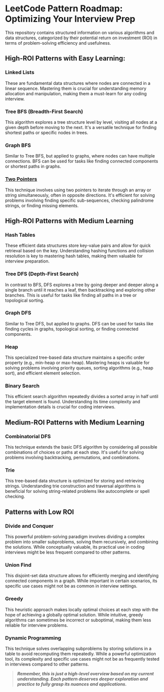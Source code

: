 # LeetCode Pattern Roadmap: Optimizing Your Interview Prep
This repository contains structured information on various algorithms and data structures, categorized by their potential return on investment (ROI) in terms of problem-solving efficiency and usefulness.

## High-ROI Patterns with Easy Learning:
### Linked Lists
These are fundamental data structures where nodes are connected in a linear sequence. Mastering them is crucial for understanding memory allocation and manipulation, making them a must-learn for any coding interview.
### Tree BFS (Breadth-First Search)
This algorithm explores a tree structure level by level, visiting all nodes at a given depth before moving to the next. It's a versatile technique for finding shortest paths or specific nodes in trees.
### Graph BFS
Similar to Tree BFS, but applied to graphs, where nodes can have multiple connections. BFS can be used for tasks like finding connected components or shortest paths in graphs.
### [Two Pointers](two-pointers-explained.md)
This technique involves using two pointers to iterate through an array or string simultaneously, often in opposite directions. It's efficient for solving problems involving finding specific sub-sequences, checking palindrome strings, or finding missing elements.

## High-ROI Patterns with Medium Learning
### Hash Tables
These efficient data structures store key-value pairs and allow for quick retrieval based on the key. Understanding hashing functions and collision resolution is key to mastering hash tables, making them valuable for interview preparation.
### Tree DFS (Depth-First Search)
In contrast to BFS, DFS explores a tree by going deeper and deeper along a single branch until it reaches a leaf, then backtracking and exploring other branches. This is useful for tasks like finding all paths in a tree or topological sorting.
### Graph DFS
Similar to Tree DFS, but applied to graphs. DFS can be used for tasks like finding cycles in graphs, topological sorting, or finding connected components.
### Heap
This specialized tree-based data structure maintains a specific order property (e.g., min-heap or max-heap). Mastering heaps is valuable for solving problems involving priority queues, sorting algorithms (e.g., heap sort), and efficient element selection.
### Binary Search
This efficient search algorithm repeatedly divides a sorted array in half until the target element is found. Understanding its time complexity and implementation details is crucial for coding interviews.

## Medium-ROI Patterns with Medium Learning
### Combinatorial DFS
This technique extends the basic DFS algorithm by considering all possible combinations of choices or paths at each step. It's useful for solving problems involving backtracking, permutations, and combinations.
### Trie
This tree-based data structure is optimized for storing and retrieving strings. Understanding trie construction and traversal algorithms is beneficial for solving string-related problems like autocomplete or spell checking.

## Patterns with Low ROI
### Divide and Conquer
This powerful problem-solving paradigm involves dividing a complex problem into smaller subproblems, solving them recursively, and combining the solutions. While conceptually valuable, its practical use in coding interviews might be less frequent compared to other patterns.
### Union Find
This disjoint-set data structure allows for efficiently merging and identifying connected components in a graph. While important in certain scenarios, its specific use cases might not be as common in interview settings.
### Greedy
This heuristic approach makes locally optimal choices at each step with the hope of achieving a globally optimal solution. While intuitive, greedy algorithms can sometimes be incorrect or suboptimal, making them less reliable for interview problems.
### Dynamic Programming
This technique solves overlapping subproblems by storing solutions in a table to avoid recomputing them repeatedly. While a powerful optimization tool, its complexity and specific use cases might not be as frequently tested in interviews compared to other patterns.

> ***Remember, this is just a high-level overview based on my current understanding. Each pattern deserves deeper exploration and practice to fully grasp its nuances and applications.***
